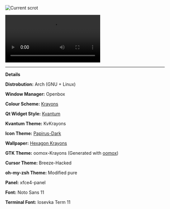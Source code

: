 ![Current scrot](https://i.imgur.com/LSK374V.png)

![Firefox config / startpage](https://i.imgur.com/q1EfwDi.mp4)


---

**Details**

**Distrobution:** Arch (GNU + Linux)

**Window Manager:** Openbox

**Colour Scheme:** [Krayons](https://gitlab.com/GaugeK/dots/raw/master/colours/Krayons.png)

**Qt Widget Style:** [Kvantum](https://github.com/tsujan/Kvantum/tree/master/Kvantum)

**Kvantum Theme:** KvKrayons

**Icon Theme:** [Papirus-Dark](https://github.com/PapirusDevelopmentTeam/papirus-icon-theme)

**Wallpaper:** [Hexagon Krayons](https://gitlab.com/GaugeK/dots/raw/master/Wallpapers/Hexagon%20Krayons.png)

**GTK Theme:** oomox-Krayons \(Generated with [oomox](https://github.com/themix-project/oomox)\)

**Cursor Theme:** Breeze-Hacked

**oh-my-zsh Theme:** Modified pure

**Panel:** xfce4-panel

**Font:** Noto Sans 11

**Terminal Font:** Iosevka Term 11
